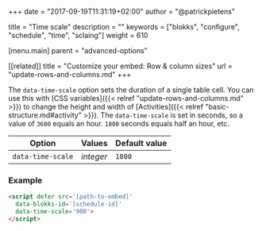 +++
date            = "2017-09-19T11:31:19+02:00"
author          = "@patrickpietens"

title           = "Time scale"
description     = ""
keywords        = ["blokks", "configure", "schedule", "time", "sclaing"]
weight          = 610

[menu.main]
parent          = "advanced-options"

[[related]]
title = "Customize your embed: Row & column sizes"
url = "update-rows-and-columns.md"
+++

The `data-time-scale` option sets the duration of a single table cell. You can use this with [CSS variables]({{< relref "update-rows-and-columns.md" >}}) to change the height and width of [Activities]({{< relref "basic-structure.md#activity" >}}). The `data-time-scale` is set in seconds, so a value of `3600` equals an hour. `1800` seconds equals half an hour, etc.

| Option | Values | Default value |
|--------|--------|---------------|
| `data-time-scale` | *integer* | `1800`|

### Example

```html
<script	defer src='[path-to-embed]'
  data-blokks-id='[schedule-id]'
  data-time-scale='900'>
</script>
```

